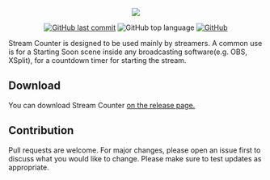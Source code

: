<p align=center>
 <img src="https://i.imgur.com/hoCNh5W.png"/>
</p>

<p align=center>
 <a href="https://github.com/rageCode153/Stream-Counter/blob/main/LICENSE"><img alt="GitHub last commit" src="https://img.shields.io/github/last-commit/rageCode153/Stream-Counter"></a>
<img alt="GitHub top language" src="https://img.shields.io/github/languages/top/rageCode153/Stream-Counter?color=orange">
<a href="https://www.mit.edu/~amini/LICENSE.md"><img alt="GitHub" src="https://img.shields.io/github/license/rageCode153/Stream-Counter?color=blue"></a>
</p>

Stream Counter is designed to be used mainly by streamers. A common use is for a Starting Soon scene inside any broadcasting software(e.g. OBS, XSplit), for a countdown timer for starting the stream.

## Download

You can download Stream Counter [on the release page.](https://github.com/rageCode153/Stream-Counter/releases)

## Contribution

Pull requests are welcome. For major changes, please open an issue first to discuss what you would like to change.
Please make sure to test updates as appropriate.
